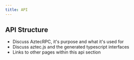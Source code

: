 ```yaml
---
title: API
---
```


## API Structure

- Discuss AztecRPC, it's purpose and what it's used for
- Discuss aztec.js and the generated typescript interfaces
- Links to other pages within this api section
